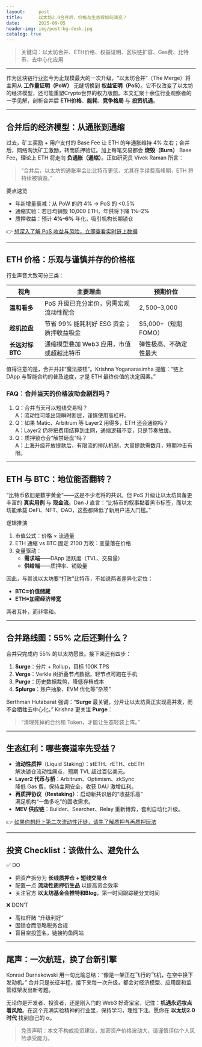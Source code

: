 ```yaml
---
layout:     post
title:      以太坊2.0合并后，价格与生态将如何演变？
date:       2025-09-05
header-img: img/post-bg-desk.jpg
catalog: true
---
```


> 关键词：以太坊合并、ETH价格、权益证明、区块链扩容、Gas费、比特币、去中心化应用

---

作为区块链行业迄今为止规模最大的一次升级，“以太坊合并”（The Merge）将主网从 **工作量证明（PoW）** 无缝切换到 **权益证明（PoS）**。它不仅改变了以太坊的经济模型，还可能重塑Crypto世界的权力版图。本文汇聚十余位行业观察者的一手见解，剖析合并后 **ETH价格**、**能耗**、**竞争格局** 与 **投资机遇**。

---

## 合并后的经济模型：从通胀到通缩

过去，矿工奖励 + 用户支付的 Base Fee 让 ETH 的年通胀维持 4% 左右；合并后，网络淘汰矿工激励，转而质押验证。加上每笔交易都会 **烧毁（Burn）** Base Fee，理论上 ETH 将走向 **负通胀（通缩）**。正如研究员 Vivek Raman 所言：

> “合并后，以太坊的通胀率会比比特币更低，尤其在手续费高峰期，ETH 将持续被销毁。”

要点速览  
- 年新增量衰减：从 PoW 的约 4% → PoS 的 <0.5%  
- 通缩实验：若日均销毁 10,000 ETH，年供将下降 1%–2%  
- 质押收益：预计 **4%–6%** 年化，吸引机构长期锁仓

👉 [想深入了解 PoS 收益与风险，立即查看实时链上数据](https://okxdog.com/)

---

## ETH 价格：乐观与谨慎并存的价格框

行业声音大致可分三类：

| 视角 | 主要理由 | 预期价位 |
|---|---|---|
| **温和看多** | PoS 升级已充分定价，另需宏观流动性配合 | $2,500–$3,000 |
| **趁机拉盘** | 节省 99% 能耗利好 ESG 资金；质押收益吸金 | $5,000+（短期FOMO） |
| **长远对标 BTC** | 通缩模型叠加 Web3 应用，市值或超越比特币 | 弹性极高、不确定性最大 |

值得注意的是，合并并非“魔法按钮”。Krishna Yoganarasimha 提醒：“链上 DApp 与智能合约的普及速度，才是 ETH 最终价值的决定因素。”

### FAQ：合并当天的价格波动会剧烈吗？
1. Q：合并当天可以短线交易吗？  
   A：流动性可能出现瞬时断层，谨慎使用高杠杆。
2. Q：如果 Matic、Arbitrum 等 Layer2 用得多，ETH 还会通缩吗？  
   A：Layer2 仍将把费用结算到主网，通缩逻辑不变，只是节奏放缓。
3. Q：质押锁仓会“解禁砸盘”吗？  
   A：上海升级开放提款后，有限流的排队机制，大量提款需数月，短期冲击有限。

---

## ETH 与 BTC：地位能否翻转？

“比特币依旧是数字黄金”——这是不少老将的共识。但 PoS 升级让以太坊具备更丰富的 **真实用例** 与 **现金流**。Dan J 直言：“比特币的叙事黏着黑市标签，而以太坊能承载 DeFi、NFT、DAO，这些都降低了新用户进入门槛。”

逻辑推演  
1. 市值公式：价格 × 流通量  
2. ETH 通缩 vs BTC 固定 2100 万枚：变量落在价格  
3. 变量驱动：  
   - **需求端**——DApp 活跃度（TVL、交易量）  
   - **供给端**——质押率、销毁量

因此，与其说以太坊要“打败”比特币，不如说两者差异化定位：  
- **BTC=价值储藏**  
- **ETH=加密经济带宽**  

两者互补，而非零和。

---

## 合并路线图：55% 之后还剩什么？

合并只完成约 55% 的以太坊愿景。接下来还有四步：

1. **Surge**：分片 + Rollup，目标 100K TPS  
2. **Verge**：Verkle 树折叠节点数据，轻节点可跑在手机  
3. **Purge**：历史数据裁剪，降低存档成本  
4. **Splurge**：账户抽象、EVM 优化等“杂项”

Berthman Hutabarat 强调：“**Surge** 最关键，分片让以太坊真正实现高并发，而不会牺牲去中心化。” Krishna 更关注 **Purge**：  
> “清理死掉的合约和 Token，才能让生态轻装上阵。”

---

## 生态红利：哪些赛道率先受益？

- **流动性质押**（Liquid Staking）：stETH、rETH、cbETH  
  解决锁仓流动性痛点，预期 TVL 超过百亿美元。  
- **Layer2 代币与桥**：Arbitrum、Optimism、zkSync  
  降低 Gas 费，保持主网安全，收获 DAU 激增红利。  
- **再质押协议（Restaking）**：启动新共识层的“收益乐高”  
  满足机构“一鱼多吃”的固收需求。  
- **MEV 供应链**：Builder、Searcher、Relay 重新博弈，套利自动化升级。

👉 [如果你想赶上第二次流动性迁徙，请先了解质押与再质押玩法](https://okxdog.com/)

---

## 投资 Checklist：该做什么、避免什么

✅ DO  
- 把资产拆分为 **长线质押仓 + 短线交易仓**  
- 配置一点 **流动性质押衍生品** 以提高资金效率  
- 关注官方 **以太坊基金会推特和Blog**，第一时间跟踪硬分叉时间

❌ DON’T  
- 高杠杆赌 “升级利好”  
- 因锁仓而忽略税务合规  
- 盲目空投签名，链接钓鱼网站

---

## 尾声：一次航班，换了台新引擎

Konrad Durnakowski 用一句比喻总结：“像是一架正在飞行的飞机，在空中换下发动机。” 合并只是长征半程，接下来每一次升级，都会对经济模型、应用层和监管框架发出新考题。

无论你是开发者、投资者，还是刚入门的 Web3 好奇宝宝，记住：**机遇永远妆点着风险**。在这个充满实验精神的行业里，保持学习，理性下注。愿你在 **以太坊2.0时代** 找到自己的 α。

> 免责声明：本文不构成投资建议，加密资产价格波动大，请谨慎评估个人风险承受能力。